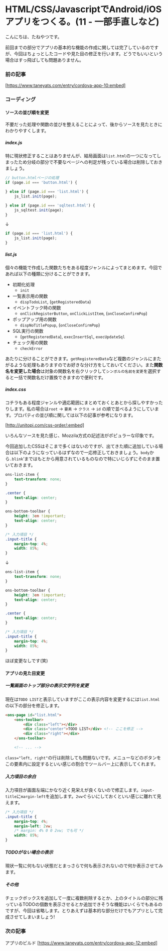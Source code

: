 # HTML/CSS/JavascriptでAndroid/iOSアプリをつくる。(11 - 一部手直しなど)
こんにちは、たねやつです。

前回までの部分でアプリの基本的な機能の作成に関しては完了しているのですが、今回はちょっとしたコードや見た目の修正を行います。どうでもいいという場合はすっ飛ばしても問題ありません。



### 前の記事
[https://www.taneyats.com/entry/cordova-app-10:embed]

### コーディング
#### ソースの並び順を変更
不要だった処理や関数の並びを整えることによって、後からソースを見たときにわかりやすくします。

##### index.js
特に現状修正することはありませんが、結局画面は`list.html`の一つになってしまったため分岐の部分で不要なページへの判定が残っている場合は削除しておきましょう。

```javascript
// button.htmlページの処理
if (page.id === 'button.html') {

} else if (page.id === 'list.html') {
    js_list.init(page);

} else if (page.id === 'sqltest.html') {
    js_sqltest.init(page);
}
```

↓

```javascript
if (page.id === 'list.html') {
    js_list.init(page);
}
```


##### list.js
個々の機能で作成した関数たちをある程度ジャンルによってまとめます。今回であれば以下の種類に分けることができます。

- 初期化処理
  - `init`
- 一覧表示用の関数
  - `dispTodoList`, (`getRegisteredData`)
- イベントフック時の関数
  - `onClickRegisterButton`, `onClickListItem`, (`onCloseConfirmPop`)
- ポップアップ用の関数
  - `dispNoTitlePopup`, (`onCloseConfirmPop`)
- SQL実行の関数
  - (`getRegisteredData`), `execInsertSql`, `execUpdateSql`
- チェック用の関数
  - `checkError`

あたりに分けることができます。`getRegisteredData`など複数のジャンルにまたがるような処理もありますのでお好きな分け方をしておいてください。また**関数名を変更した場合**は対象の関数名を右クリックして`シンボルの名前を変更`を選択すると一括で関数名だけ置換できますので便利です。

##### index.css
コチラもある程度ジャンルや適応範囲にまとめておくとあとから探しやすかったりします。私の場合は`root` -> `要素` -> `クラス` -> `id` の順で並べるようにしています。プロパティの並び順に関しては以下の記事が参考になります。

[http://unitopi.com/css-order/:embed]

いろんなソースを見た感じ、Mozzila方式の記述法がポピュラーな印象です。

今回追加したCSSはそこまで多くはないのですが、出てきた順に追加している場合は以下のようになっているはずなので一応修正しておきましょう。`body`から`.blink`‘まではもとから用意されているものなので特にいじらずにそのまま置いておきます。

```css
ons-list-item {
    text-transform: none;
}

.center {
    text-align: center;
}

ons-bottom-toolbar {
    height: 3em !important;
    text-align: center;
}

/* 入力項目 */
.input-title {
    margin-top: 4%;
    width: 85%;
}
```

↓

```css
ons-list-item {
    text-transform: none;
}

ons-bottom-toolbar {
    height: 3em !important;
    text-align: center;
}

.center {
    text-align: center;
}

/* 入力項目 */
.input-title {
    margin-top: 4%;
    width: 85%;
}
```

ほぼ変更なしです(笑)


#### アプリの見た目変更
##### 一覧画面のトップ部分の表示文字列を変更
現在は`TODO LIST`と表示していますがここの表示内容を変更するには`list.html`の以下の部分を修正します。

```html
<ons-page id="list.html">
    <ons-toolbar>
        <div class="left"></div>
        <div class="center">TODO LIST</div> <!-- ここを修正 -->
        <div class="right"></div>
    </ons-toolbar>

    <!-- ... -->
```

`class="left, right"`の行は削除しても問題ないです。メニューなどのボタンをこの要素内に設定するといい感じの割合でツールバー上に表示してくれます。


##### 入力項目の余白
入力項目が画面左端にかなり近く見栄えが良くないので修正します。`input-title`に`margin-left`を追加します。`2vw`ぐらいにしておくといい感じに離れて見えます。

```css
/* 入力項目 */
.input-title {
    margin-top: 4%;
    margin-left: 2vw;
    /* margin: 4% 0 0 2vw; でも可 */
    width: 85%;
}
```


##### TODOがない場合の表示
現状一覧に何もない状態だとまっさらで何も表示されないので何か表示させてみます。


##### その他
チェックボックスを追加して一度に複数削除するとか、上のタイトルの部分に残っているTODOの個数を表示させるとか追加できそうな機能はいくらでもあるのですが、今回は省略します。とりあえずは基本的な部分だけでもアプリとして完成させてしまいましょう!

### 次の記事
アプリのビルド
[https://www.taneyats.com/entry/cordova-app-12:embed]
